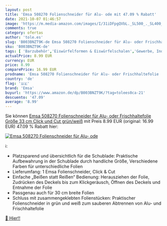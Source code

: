 ```yaml
---
layout: post
title: 'Emsa 508270 Folienschneider für Alu- ode mit 47.09 % Rabatt'
date: 2021-10-07 01:46:57
image: 'https://m.media-amazon.com/images/I/31iDFpgQVbL._SL500_._SL400_.jpg'
comments: true
category: ofertas
author: 'tole.es'
slug: 'B003BNZT9K-de Emsa 508270 Folienschneider für Alu- oder Frischhaltefolie...'
sku: 'B003BNZT9K-de'
tags: [ 'Barzubehör','Eiswürfelformen & Eiswürfelschalen','Gewerbe, Industrie & Wissenschaft','Halter & Einsätze','Industrielle Versandverpackungen & Kartonagen','Kartonklebebandspender','Küche Aufbewahrung & Organisation','Küche, Haushalt & Wohnen','Küche, Kochen & Backen','Rollenhalter','emsa', ]
actualPrice: 8.99 EUR
currency: EUR
price: 8.99
comparePrice: 16.99 EUR
prodname: 'Emsa 508270 Folienschneider für Alu- oder Frischhaltefolie  Größe 33 cm  Click und Cut  grün/weiß'
country: 'de'
flag: '🇩🇪'
brand: 'Emsa'
buyurl: 'https://www.amazon.de/dp/B003BNZT9K/?tag=tolees0ca-21'
descuento: '47.09'
average: '8.99'
---
```


Sie können [Emsa 508270 Folienschneider für Alu- oder Frischhaltefolie  Größe 33 cm  Click und Cut  grün/weiß](https://www.amazon.de/dp/B003BNZT9K/?tag=tolees0ca-21) mit Preis 8.99 EUR (original: 16.99 EUR) 47.09 % Rabatt hier:

[![Emsa 508270 Folienschneider für Alu- ode](https://m.media-amazon.com/images/I/31iDFpgQVbL._SL500_._SL400_.jpg)](https://www.amazon.de/dp/B003BNZT9K/?tag=tolees0ca-21)

ℹ️:

- Platzsparend und übersichtlich für die Schublade: Praktische Aufbewahrung in der Schublade durch handliche Größe, Verschiedene Farben für unterschiedliche Folien
- Lieferumfang: 1 Emsa Folienschneider, Click & Cut
- Einfache „Beißen statt Reißen“ Bedienung: Herausziehen der Folie, Zudrücken des Deckels bis zum Klickgeräusch, Öffnen des Deckels und Entnahme der Folie
- Passgenau auch für 30 cm breite Folien
- Schluss mit zusammengeklebten Folienstücken: Praktischer Folienschneider in grün und weiß zum sauberen Abtrennen von Alu- und Frischhaltefolie

[🛒 Hier!!](https://www.amazon.de/dp/B003BNZT9K/?tag=tolees0ca-21)
